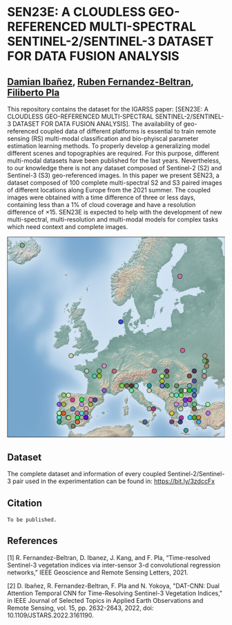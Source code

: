 # SEN23E: A CLOUDLESS GEO-REFERENCED MULTI-SPECTRAL SENTINEL-2/SENTINEL-3 DATASET FOR DATA FUSION ANALYSIS

[Damian Ibañez](https://ieeexplore.ieee.org/author/37088513937), [Ruben Fernandez-Beltran](https://scholar.google.es/citations?user=pdzJmcQAAAAJ&hl=es), [Filiberto Pla](https://scholar.google.es/citations?user=mSSPcAMAAAAJ&hl=es)
---

This repository contains the dataset for the IGARSS paper: [SEN23E: A CLOUDLESS GEO-REFERENCED MULTI-SPECTRAL SENTINEL-2/SENTINEL-3 DATASET FOR DATA FUSION ANALYSIS]. The availability of geo-referenced coupled data of different platforms is essential to train remote sensing (RS) multi-modal classification and bio-phyiscal parameter estimation learning methods. To properly develop a generalizing model different scenes and topographies are required. For this purpose, different multi-modal datasets have been published for the last years. Nevertheless, to our knowledge there is not any dataset composed of Sentinel-2 (S2) and Sentinel-3 (S3) geo-referenced images. In this paper we present SEN23, a dataset composed of 100 complete multi-spectral S2 and S3 paired images of different locations along Europe from the 2021 summer. The coupled images were obtained with a time difference of three or less days, containing less than a 1\% of cloud coverage and have a resolution difference of $\times15$. SEN23E is expected to help with the development of new multi-spectral, multi-resolution and multi-modal models for complex tasks which need context and complete images.

![alt text](./map.png)


## Dataset

The complete dataset and information of every coupled Sentinel-2/Sentinel-3 pair used in the experimentation can be found in: https://bit.ly/3zdccFx

## Citation

```
To be published.

```

## References

[1]  R. Fernandez-Beltran, D. Ibanez, J. Kang, and F. Pla, “Time-resolved Sentinel-3 vegetation indices via inter-sensor 3-d convolutional regression networks,” IEEE Geoscience and Remote Sensing Letters, 2021.

[2] D. Ibañez, R. Fernandez-Beltran, F. Pla and N. Yokoya, "DAT-CNN: Dual Attention Temporal CNN for Time-Resolving Sentinel-3 Vegetation Indices," in IEEE Journal of Selected Topics in Applied Earth Observations and Remote Sensing, vol. 15, pp. 2632-2643, 2022, doi: 10.1109/JSTARS.2022.3161190.
